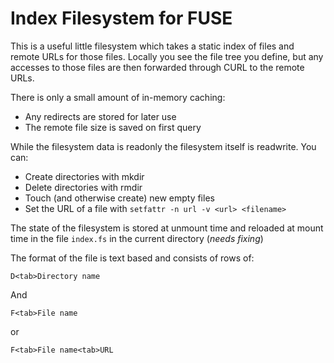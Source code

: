 Index Filesystem for FUSE
=========================

This is a useful little filesystem which takes a static index of files and remote
URLs for those files. Locally you see the file tree you define, but any accesses to those
files are then forwarded through CURL to the remote URLs.

There is only a small amount of in-memory caching:

* Any redirects are stored for later use
* The remote file size is saved on first query

While the filesystem data is readonly the filesystem itself is readwrite.  You can:

* Create directories with mkdir
* Delete directories with rmdir
* Touch (and otherwise create) new empty files
* Set the URL of a file with `setfattr -n url -v <url> <filename>`

The state of the filesystem is stored at unmount time and reloaded at mount time
in the file `index.fs` in the current directory (*needs fixing*)

The format of the file is text based and consists of rows of:

```
D<tab>Directory name
```

And

```
F<tab>File name
```
or
```
F<tab>File name<tab>URL
```


